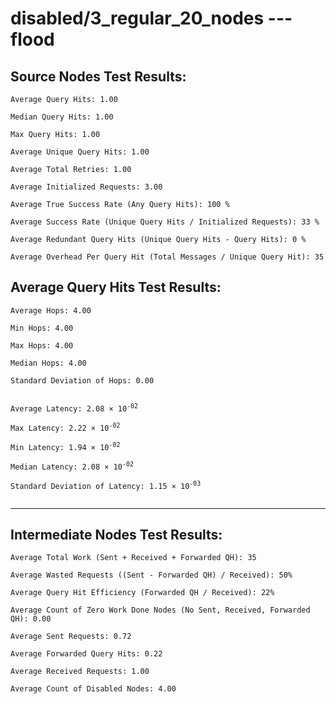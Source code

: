 # disabled/3_regular_20_nodes --- flood
## Source Nodes Test Results:
	Average Query Hits: 1.00

	Median Query Hits: 1.00

	Max Query Hits: 1.00

	Average Unique Query Hits: 1.00

	Average Total Retries: 1.00

	Average Initialized Requests: 3.00

	Average True Success Rate (Any Query Hits): 100 %

	Average Success Rate (Unique Query Hits / Initialized Requests): 33 %

	Average Redundant Query Hits (Unique Query Hits - Query Hits): 0 %

	Average Overhead Per Query Hit (Total Messages / Unique Query Hit): 35



## Average Query Hits Test Results:
<pre><code>Average Hops: 4.00

Min Hops: 4.00

Max Hops: 4.00

Median Hops: 4.00

Standard Deviation of Hops: 0.00


Average Latency: 2.08 × 10<sup>-02</sup>

Max Latency: 2.22 × 10<sup>-02</sup>

Min Latency: 1.94 × 10<sup>-02</sup>

Median Latency: 2.08 × 10<sup>-02</sup>

Standard Deviation of Latency: 1.15 × 10<sup>-03</sup>

</code></pre>

---------------------------------------------
## Intermediate Nodes Test Results:

	Average Total Work (Sent + Received + Forwarded QH): 35

	Average Wasted Requests ((Sent - Forwarded QH) / Received): 50%

	Average Query Hit Efficiency (Forwarded QH / Received): 22%

	Average Count of Zero Work Done Nodes (No Sent, Received, Forwarded QH): 0.00

	Average Sent Requests: 0.72

	Average Forwarded Query Hits: 0.22

	Average Received Requests: 1.00

	Average Count of Disabled Nodes: 4.00

